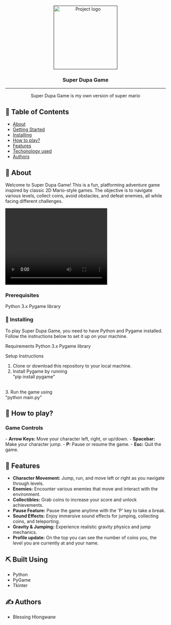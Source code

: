 <p align="center">
  <a href="" rel="noopener">
 <img width=200px height=200px src="assetes/logo.jpg" alt="Project logo"></a>
</p>

<h3 align="center">Super Dupa Game</h3>


---

<p align="center"> Super Dupa Game is my own version of super mario
    <br> 
</p>

## 📝 Table of Contents

- [About](#about)
- [Getting Started](#pre)
- [Installing](#installing)
- [How to play?](#play)
- [Features](#features)
- [Techonology used](#built_using)
- [Authors](#authors)


## 🧐 About <a name = "about"></a>

Welcome to Super Dupa Game! This is a fun, platforming adventure game inspired by classic 2D Mario-style games. The objective is to navigate various levels, collect coins, avoid obstacles, and defeat enemies, all while facing different challenges.

<video width="320" height="240" controls>
  <source src="screenshots/super-dupa.mp4" type="video/mp4">
</video>

### Prerequisites <a name = "pre"></a>

Python 3.x
Pygame library

### 🔧 Installing <a name = "installing"></a>

To play Super Dupa Game, you need to have Python and Pygame installed. Follow the instructions below to set it up on your machine.

Requirements
Python 3.x
Pygame library

Setup Instructions
<br>
1. Clone or download this repository to your local machine.
2. Install Pygame by running<br>
"pip install pygame"
<br>
3. Run the game using
<br>
"python main.py"

## 🎈 How to play? <a name = "play"></a>
<h3>Game Controls</h3>
- <b>Arrow Keys:</b> Move your character left, right, or up/down.
- <b>Spacebar:</b> Make your character jump.
- <b>P:</b> Pause or resume the game.
- <b>Esc:</b> Quit the game.


## 🚀 Features <a name="features"></a>

- <b>Character Movement:</b> Jump, run, and move left or right as you navigate through levels.
- <b>Enemies:</b> Encounter various enemies that move and interact with the environment.
- <b>Collectibles:</b> Grab coins to increase your score and unlock achievements.
- <b>Pause Feature:</b> Pause the game anytime with the 'P' key to take a break.
- <b>Sound Effects:</b> Enjoy immersive sound effects for jumping, collecting coins, and teleporting.
- <b>Gravity & Jumping:</b> Experience realistic gravity physics and jump mechanics.
- <b>Profile update:</b> On the top you can see the number of coins you, the level you are currently at and your name.


## ⛏️ Built Using <a name = "built_using"></a>

- Python
- PyGame
- Tkinter

## ✍️ Authors <a name = "authors"></a>

- Blessing Hlongwane


